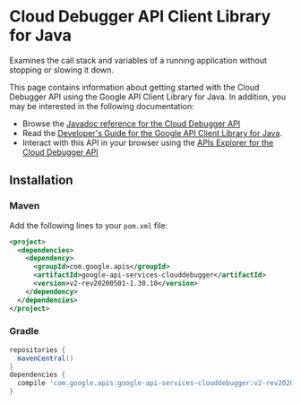 # Cloud Debugger API Client Library for Java

Examines the call stack and variables of a running application without stopping or slowing it down.


This page contains information about getting started with the Cloud Debugger API
using the Google API Client Library for Java. In addition, you may be interested
in the following documentation:

* Browse the [Javadoc reference for the Cloud Debugger API][javadoc]
* Read the [Developer's Guide for the Google API Client Library for Java][google-api-client].
* Interact with this API in your browser using the [APIs Explorer for the Cloud Debugger API][api-explorer]

## Installation

### Maven

Add the following lines to your `pom.xml` file:

```xml
<project>
  <dependencies>
    <dependency>
      <groupId>com.google.apis</groupId>
      <artifactId>google-api-services-clouddebugger</artifactId>
      <version>v2-rev20200501-1.30.10</version>
    </dependency>
  </dependencies>
</project>
```

### Gradle

```gradle
repositories {
  mavenCentral()
}
dependencies {
  compile 'com.google.apis:google-api-services-clouddebugger:v2-rev20200501-1.30.10'
}
```

[javadoc]: https://googleapis.dev/java/google-api-services-clouddebugger/latest/index.html
[google-api-client]: https://github.com/googleapis/google-api-java-client/
[api-explorer]: https://developers.google.com/apis-explorer/#p/clouddebugger/v1/
